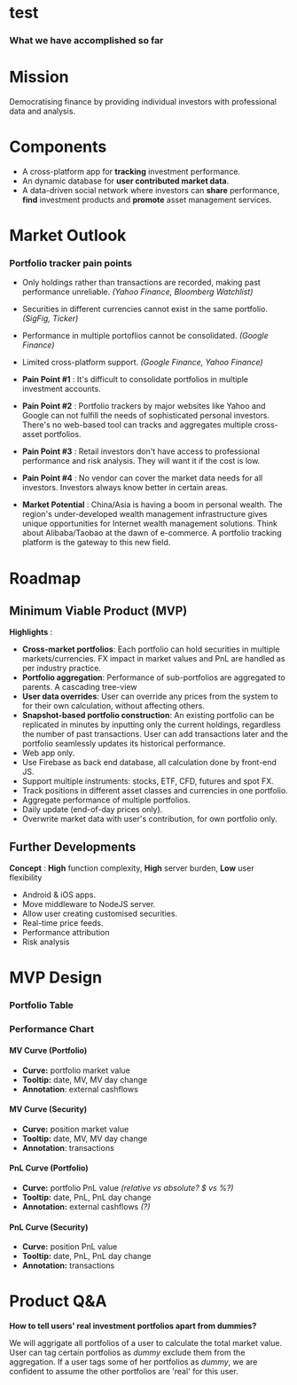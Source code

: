 # test
### What we have accomplished so far

# Mission
Democratising finance by providing individual investors with professional data and analysis.
# Components
* A cross-platform app for __tracking__ investment performance.
* An dynamic database for __user contributed market data__.
* A data-driven social network where investors can __share__ performance, __find__ investment products and __promote__ asset management services.

# Market Outlook

### Portfolio tracker pain points
* Only holdings rather than transactions are recorded, making past performance unreliable. _(Yahoo Finance, Bloomberg Watchlist)_
* Securities in different currencies cannot exist in the same portfolio. _(SigFig, Ticker)_
* Performance in multiple portoflios cannot be consolidated. _(Google Finance)_
* Limited cross-platform support. _(Google Finance, Yahoo Finance)_

* __Pain Point #1__ : It's difficult to consolidate portfolios in multiple investment accounts.
* __Pain Point #2__ : Portfolio trackers by major websites like Yahoo and Google can not fulfill the needs of sophisticated personal investors. There's no web-based tool can tracks and aggregates multiple cross-asset portfolios.
* __Pain Point #3__ : Retail investors don't have access to professional performance and risk analysis. They will want it if the cost is low. 
* __Pain Point #4__ : No vendor can cover the market data needs for all investors. Investors always know better in certain areas.
* __Market Potential__ : China/Asia is having a boom in personal wealth. The region's under-developed wealth management infrastructure gives unique opportunities for Internet wealth management solutions. Think about Alibaba/Taobao at the dawn of e-commerce. A portfolio tracking platform is the gateway to this new field.

# Roadmap
## Minimum Viable Product (MVP)
__Highlights__ :
* __Cross-market portfolios__: Each portfolio can hold securities in multiple markets/currencies. FX impact in market values and PnL are handled as per industry practice. 
* __Portfolio aggregation__: Performance of sub-portfolios are aggregated to parents. A cascading tree-view
* __User data overrides__: User can override any prices from the system to for their own calculation, without affecting others.
* __Snapshot-based portfolio construction__: An existing portfolio can be replicated in minutes by inputting only the current holdings, regardless the number of past transactions. User can add transactions later and the portfolio seamlessly updates its historical performance. 
* Web app only.
* Use Firebase as back end database, all calculation done by front-end JS.
* Support multiple instruments: stocks, ETF, CFD, futures and spot FX.
* Track positions in different asset classes and currencies in one portfolio.
* Aggregate performance of multiple portfolios.
* Daily update  (end-of-day prices only).
* Overwrite market data with user's contribution, for own portfolio only.

## Further Developments
__Concept__ : __High__ function complexity, __High__ server burden, __Low__ user flexibility
* Android & iOS apps.
* Move middleware to NodeJS server.
* Allow user creating customised securities.
* Real-time price feeds.
* Performance attribution
* Risk analysis

# MVP Design
### Portfolio Table

### Performance Chart

#### MV Curve (Portfolio)
* __Curve:__ portfolio market value
* __Tooltip:__ date, MV, MV day change
* __Annotation__: external cashflows

#### MV Curve (Security)
* __Curve:__ position market value
* __Tooltip:__ date, MV, MV day change
* __Annotation__: transactions

#### PnL Curve (Portfolio)
* __Curve:__ portfolio PnL value _(relative vs absolute? $ vs %?)_
* __Tooltip:__ date, PnL, PnL day change
* __Annotation:__ external cashflows _(?)_

#### PnL Curve (Security)
* __Curve:__ position PnL value
* __Tooltip:__ date, PnL, PnL day change
* __Annotation:__ transactions

# Product Q&A
__How to tell users' real investment portfolios apart from dummies?__

We will aggrigate all portfolios of a user to calculate the total market value. User can tag certain portfolios as _dummy_ exclude them from the aggregation. If a user tags some of her portfolios as _dummy_, we are confident to assume the other portfolios are 'real' for this user.
